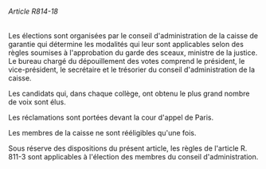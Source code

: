 ###### Article R814-18

Les élections sont organisées par le conseil d'administration de la caisse de garantie qui détermine les modalités qui leur sont applicables selon des règles soumises à l'approbation du garde des sceaux, ministre de la justice. Le bureau chargé du dépouillement des votes comprend le président, le vice-président, le secrétaire et le trésorier du conseil d'administration de la caisse.

Les candidats qui, dans chaque collège, ont obtenu le plus grand nombre de voix sont élus.

Les réclamations sont portées devant la cour d'appel de Paris.

Les membres de la caisse ne sont rééligibles qu'une fois.

Sous réserve des dispositions du présent article, les règles de l'article R. 811-3 sont applicables à l'élection des membres du conseil d'administration.

